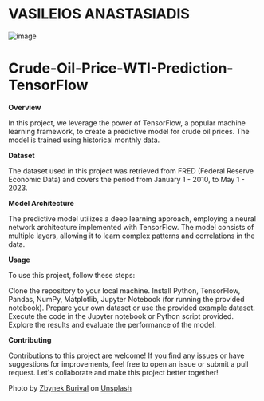 # VASILEIOS ANASTASIADIS

![image](https://github.com/Billanas/Portfolio/assets/135276462/d8fcf2a2-2667-4935-8a71-44b28849bf18)

# Crude-Oil-Price-WTI-Prediction-TensorFlow

**Overview**

In this project, we leverage the power of TensorFlow, a popular machine learning framework, to create a predictive model for crude oil prices. The model is trained using historical monthly data.

**Dataset**

The dataset used in this project was retrieved from FRED (Federal Reserve Economic Data) and covers the period from January 1 - 2010, to May 1 - 2023. 

**Model Architecture**

The predictive model utilizes a deep learning approach, employing a neural network architecture implemented with TensorFlow. The model consists of multiple layers, allowing it to learn complex patterns and correlations in the data.

**Usage**

To use this project, follow these steps:

Clone the repository to your local machine.
Install Python, TensorFlow, Pandas, NumPy, Matplotlib, Jupyter Notebook (for running the provided notebook).
Prepare your own dataset or use the provided example dataset.
Execute the code in the Jupyter notebook or Python script provided.
Explore the results and evaluate the performance of the model.

**Contributing**

Contributions to this project are welcome! If you find any issues or have suggestions for improvements, feel free to open an issue or submit a pull request. Let's collaborate and make this project better together!

Photo by <a href="https://unsplash.com/@zburival?utm_source=unsplash&utm_medium=referral&utm_content=creditCopyText">Zbynek Burival</a> on <a href="https://unsplash.com/photos/GrmwVnVSSdU?utm_source=unsplash&utm_medium=referral&utm_content=creditCopyText">Unsplash</a>
  

